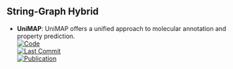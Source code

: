 
## **String-Graph Hybrid**
- **UniMAP**: UniMAP offers a unified approach to molecular annotation and property prediction.  
	[![Code](https://img.shields.io/github/stars/fengshikun/UniMAP?style=for-the-badge&logo=github)](https://github.com/fengshikun/UniMAP)  
	[![Last Commit](https://img.shields.io/github/last-commit/fengshikun/UniMAP?style=for-the-badge&logo=github)](https://github.com/fengshikun/UniMAP)  
	[![Publication](https://img.shields.io/badge/Publication-Citations:0-blue?style=for-the-badge&logo=bookstack)](https://doi.org/10.48550/arXiv.2310.14216)  

